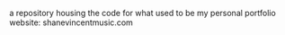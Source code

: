 a repository housing the code for what used to be my personal portfolio website: shanevincentmusic.com

